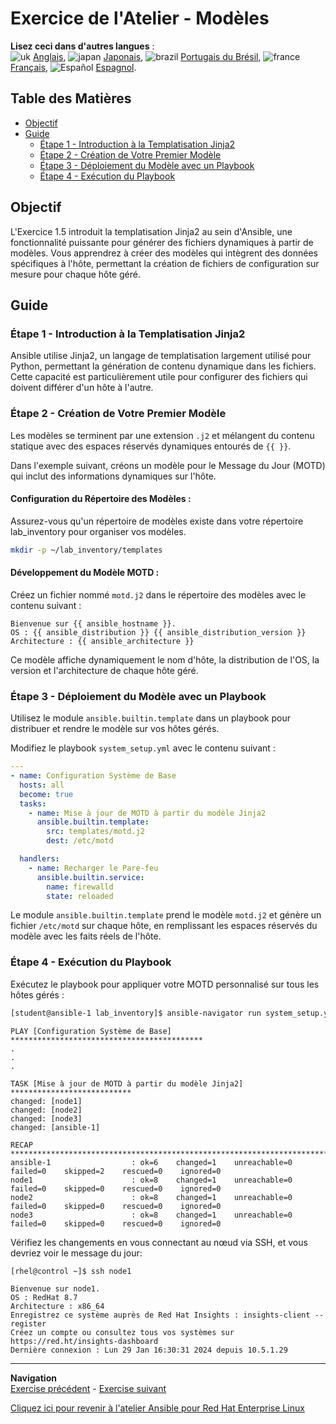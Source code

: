 # Exercice de l'Atelier - Modèles

**Lisez ceci dans d'autres langues** :
<br>![uk](../../../images/uk.png) [Anglais](README.md), ![japan](../../../images/japan.png) [Japonais](README.ja.md), ![brazil](../../../images/brazil.png) [Portugais du Brésil](README.pt-br.md), ![france](../../../images/fr.png) [Français](README.fr.md), ![Español](../../../images/col.png) [Espagnol](README.es.md).

## Table des Matières

- [Objectif](#objectif)
- [Guide](#guide)
  - [Étape 1 - Introduction à la Templatisation Jinja2](#étape-1---introduction-à-la-templatisation-jinja2)
  - [Étape 2 - Création de Votre Premier Modèle](#étape-2---création-de-votre-premier-modèle)
  - [Étape 3 - Déploiement du Modèle avec un Playbook](#étape-3---déploiement-du-modèle-avec-un-playbook)
  - [Étape 4 - Exécution du Playbook](#étape-4---exécution-du-playbook)

## Objectif

L'Exercice 1.5 introduit la templatisation Jinja2 au sein d'Ansible, une fonctionnalité puissante pour générer des fichiers dynamiques à partir de modèles. Vous apprendrez à créer des modèles qui intègrent des données spécifiques à l'hôte, permettant la création de fichiers de configuration sur mesure pour chaque hôte géré.

## Guide

### Étape 1 - Introduction à la Templatisation Jinja2

Ansible utilise Jinja2, un langage de templatisation largement utilisé pour Python, permettant la génération de contenu dynamique dans les fichiers. Cette capacité est particulièrement utile pour configurer des fichiers qui doivent différer d'un hôte à l'autre.

### Étape 2 - Création de Votre Premier Modèle

Les modèles se terminent par une extension `.j2` et mélangent du contenu statique avec des espaces réservés dynamiques entourés de `{{ }}`.

Dans l'exemple suivant, créons un modèle pour le Message du Jour (MOTD) qui inclut des informations dynamiques sur l'hôte.

#### Configuration du Répertoire des Modèles :

Assurez-vous qu'un répertoire de modèles existe dans votre répertoire lab_inventory pour organiser vos modèles.

```bash
mkdir -p ~/lab_inventory/templates
```

#### Développement du Modèle MOTD :

Créez un fichier nommé `motd.j2` dans le répertoire des modèles avec le contenu suivant :

```jinja
Bienvenue sur {{ ansible_hostname }}.
OS : {{ ansible_distribution }} {{ ansible_distribution_version }}
Architecture : {{ ansible_architecture }}
```

Ce modèle affiche dynamiquement le nom d'hôte, la distribution de l'OS, la version et l'architecture de chaque hôte géré.

### Étape 3 - Déploiement du Modèle avec un Playbook

Utilisez le module `ansible.builtin.template` dans un playbook pour distribuer et rendre le modèle sur vos hôtes gérés.

Modifiez le playbook `system_setup.yml` avec le contenu suivant :

```yaml
---
- name: Configuration Système de Base
  hosts: all
  become: true
  tasks:
    - name: Mise à jour de MOTD à partir du modèle Jinja2
      ansible.builtin.template:
        src: templates/motd.j2
        dest: /etc/motd

  handlers:
    - name: Recharger le Pare-feu
      ansible.builtin.service:
        name: firewalld
        state: reloaded
```

Le module `ansible.builtin.template` prend le modèle `motd.j2` et génère un fichier `/etc/motd` sur chaque hôte, en remplissant les espaces réservés du modèle avec les faits réels de l'hôte.

### Étape 4 - Exécution du Playbook

Exécutez le playbook pour appliquer votre MOTD personnalisé sur tous les hôtes gérés :

```bash
[student@ansible-1 lab_inventory]$ ansible-navigator run system_setup.yml -m stdout
```

```plaintext
PLAY [Configuration Système de Base] *******************************************
.
.
.

TASK [Mise à jour de MOTD à partir du modèle Jinja2] ***************************
changed: [node1]
changed: [node2]
changed: [node3]
changed: [ansible-1]

RECAP *************************************************************************
ansible-1                  : ok=6    changed=1    unreachable=0    failed=0    skipped=2    rescued=0    ignored=0
node1                      : ok=8    changed=1    unreachable=0    failed=0    skipped=0    rescued=0    ignored=0
node2                      : ok=8    changed=1    unreachable=0    failed=0    skipped=0    rescued=0    ignored=0
node3                      : ok=8    changed=1    unreachable=0    failed=0    skipped=0    rescued=0    ignored=0
```

Vérifiez les changements en vous connectant au nœud via SSH, et vous devriez voir le message du jour:

```plaintext
[rhel@control ~]$ ssh node1

Bienvenue sur node1.
OS : RedHat 8.7
Architecture : x86_64
Enregistrez ce système auprès de Red Hat Insights : insights-client --register
Créez un compte ou consultez tous vos systèmes sur https://red.ht/insights-dashboard
Dernière connexion : Lun 29 Jan 16:30:31 2024 depuis 10.5.1.29
```


----
**Navigation**
<br>
[Exercise précédent](../1.5-handlers/README.fr.md) - [Exercise suivant](../1.7-role/README.fr.md)

[Cliquez ici pour revenir à l'atelier Ansible pour Red Hat Enterprise Linux](../README.fr.md)


